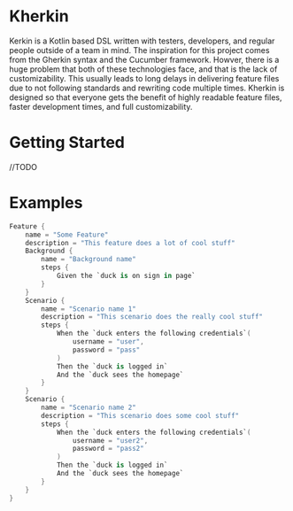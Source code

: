  # Kherkin
 Kerkin is a Kotlin based DSL written with testers, developers, and regular people outside of a team in mind. The inspiration for this project comes from the Gherkin syntax and the Cucumber framework. Howver, there is a huge problem that both of these technologies face, and that is the lack of customizability. This usually leads to long delays in delivering feature files due to not following standards and rewriting code multiple times. Kherkin is designed so that everyone gets the benefit of highly readable feature files, faster development times, and full customizability.
 
 # Getting Started
//TODO

# Examples
```Kotlin
Feature {
    name = "Some Feature"
    description = "This feature does a lot of cool stuff"
    Background {
        name = "Background name"
        steps {
            Given the `duck is on sign in page`
        }
    }
    Scenario {
        name = "Scenario name 1"
        description = "This scenario does the really cool stuff"
        steps {
            When the `duck enters the following credentials`(
                username = "user",
                password = "pass"
            )
            Then the `duck is logged in`
            And the `duck sees the homepage`
        }
    }
    Scenario {
        name = "Scenario name 2"
        description = "This scenario does some cool stuff"
        steps {
            When the `duck enters the following credentials`(
                username = "user2",
                password = "pass2"
            )
            Then the `duck is logged in`
            And the `duck sees the homepage`
        }
    }
}
```